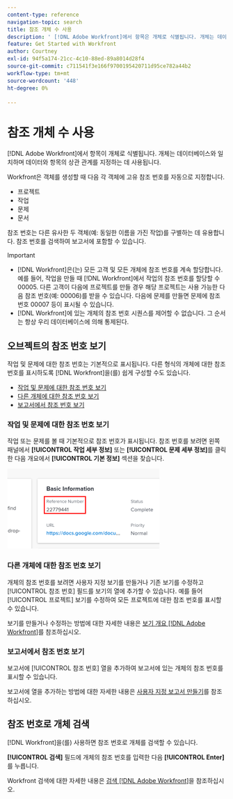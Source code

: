 ```yaml
---
content-type: reference
navigation-topic: search
title: 참조 개체 수 사용
description: ' [!DNL Adobe Workfront]에서 항목은 개체로 식별됩니다. 개체는 데이터베이스와 일치하며 데이터와 항목의 상관 관계를 지정하는 데 사용됩니다. 참조 번호는 다른 유사한 두 객체(예: 동일한 이름을 가진 작업)를 구별하는 데 유용합니다. 참조 번호를 검색하여 보고서에 포함할 수 있습니다.'
feature: Get Started with Workfront
author: Courtney
exl-id: 94f5a174-21cc-4c10-88ed-89a8014d28f4
source-git-commit: c711541f3e166f9700195420711d95ce782a44b2
workflow-type: tm+mt
source-wordcount: '448'
ht-degree: 0%

---
```


# 참조 개체 수 사용

[!DNL Adobe Workfront]에서 항목이 개체로 식별됩니다. 개체는 데이터베이스와 일치하며 데이터와 항목의 상관 관계를 지정하는 데 사용됩니다.

Workfront은 객체를 생성할 때 다음 각 객체에 고유 참조 번호를 자동으로 지정합니다.

* 프로젝트
* 작업
* 문제
* 문서

참조 번호는 다른 유사한 두 객체(예: 동일한 이름을 가진 작업)를 구별하는 데 유용합니다. 참조 번호를 검색하여 보고서에 포함할 수 있습니다.

>[!IMPORTANT]
>
>* [!DNL Workfront]은(는) 모든 고객 및 모든 개체에 참조 번호를 계속 할당합니다. 예를 들어, 작업을 만들 때 [!DNL Workfront]에서 작업의 참조 번호를 할당할 수 00005. 다른 고객이 다음에 프로젝트를 만들 경우 해당 프로젝트는 사용 가능한 다음 참조 번호(예: 00006)를 받을 수 있습니다. 다음에 문제를 만들면 문제에 참조 번호 00007 등이 표시될 수 있습니다.
>* [!DNL Workfront]에 있는 개체의 참조 번호 시퀀스를 제어할 수 없습니다. 그 순서는 항상 우리 데이터베이스에 의해 통제된다.
>



## 오브젝트의 참조 번호 보기

작업 및 문제에 대한 참조 번호는 기본적으로 표시됩니다. 다른 형식의 개체에 대한 참조 번호를 표시하도록 [!DNL Workfront]을(를) 쉽게 구성할 수도 있습니다.

* [작업 및 문제에 대한 참조 번호 보기](#view-reference-numbers-for-tasks-and-issues)
* [다른 개체에 대한 참조 번호 보기](#view-reference-numbers-for-other-objects)
* [보고서에서 참조 번호 보기](#view-reference-numbers-in-reports)

### 작업 및 문제에 대한 참조 번호 보기

작업 또는 문제를 볼 때 기본적으로 참조 번호가 표시됩니다.  참조 번호를 보려면 왼쪽 패널에서 **[!UICONTROL 작업 세부 정보]** 또는 **[!UICONTROL 문제 세부 정보]**&#x200B;를 클릭한 다음 개요에서 **[!UICONTROL 기본 정보]** 섹션을 찾습니다.

![참조 번호](assets/reference-number-nwe-350x184.png)

### 다른 개체에 대한 참조 번호 보기

개체의 참조 번호를 보려면 사용자 지정 보기를 만들거나 기존 보기를 수정하고 [!UICONTROL 참조 번호] 필드를 보기의 열에 추가할 수 있습니다. 예를 들어 [!UICONTROL 프로젝트] 보기를 수정하여 모든 프로젝트에 대한 참조 번호를 표시할 수 있습니다.

보기를 만들거나 수정하는 방법에 대한 자세한 내용은 [보기 개요 [!DNL Adobe Workfront]](../../../reports-and-dashboards/reports/reporting-elements/views-overview.md)를 참조하십시오.

### 보고서에서 참조 번호 보기

보고서에 [!UICONTROL 참조 번호] 열을 추가하여 보고서에 있는 개체의 참조 번호를 표시할 수 있습니다.

보고서에 열을 추가하는 방법에 대한 자세한 내용은 [사용자 지정 보고서 만들기](../../../reports-and-dashboards/reports/creating-and-managing-reports/create-custom-report.md)를 참조하십시오.

## 참조 번호로 개체 검색

[!DNL Workfront]을(를) 사용하면 참조 번호로 개체를 검색할 수 있습니다.

**[!UICONTROL 검색]** 필드에 개체의 참조 번호를 입력한 다음 **[!UICONTROL Enter]**&#x200B;를 누릅니다.

Workfront 검색에 대한 자세한 내용은 [검색 [!DNL Adobe Workfront]](../../../workfront-basics/navigate-workfront/search/search-workfront.md)을 참조하십시오.
